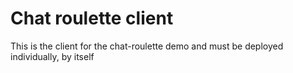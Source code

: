 # Chat roulette client

This is the client for the chat-roulette demo and must be deployed
individually, by itself
